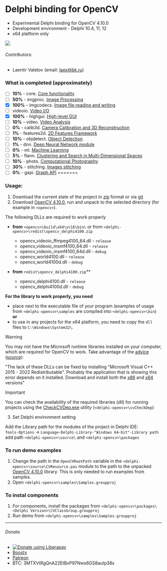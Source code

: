 # Delphi binding for OpenCV
* Experimental Delphi binding for OpenCV 4.10.0
* Development environment - Delphi 10.4, 11, 12
* x64 platform only
<img src="https://img.shields.io/liberapay/patrons/Laex.svg?logo=liberapay">

###### Contributors:
* Laentir Valetov (email: laex@bk.ru)

### What is completed (approximately)
- [ ] **10%** - core. [Core functionality](https://docs.opencv.org/4.x/d0/de1/group__core.html)
- [ ] **50%** - imgproc. [Image Processing](https://docs.opencv.org/4.x/d7/dbd/group__imgproc.html)
- [x] **100%** - imgcodecs. [Image file reading and writing](https://docs.opencv.org/4.x/d4/da8/group__imgcodecs.html)
- [ ] videoio. [Video I/O](https://docs.opencv.org/4.x/dd/de7/group__videoio.html)
- [x] **100%** - highgui. [High-level GUI](https://docs.opencv.org/4.x/d7/dfc/group__highgui.html) 
- [ ] **10%** - video. [Video Analysis](https://docs.opencv.org/4.x/d7/de9/group__video.html)
- [ ] **0%** - calib3d. [Camera Calibration and 3D Reconstruction](https://docs.opencv.org/4.x/d9/d0c/group__calib3d.html)
- [ ] **1%** - features2d. [2D Features Framework](https://docs.opencv.org/4.x/da/d9b/group__features2d.html)
- [ ] **10%** - objdetect. [Object Detection](https://docs.opencv.org/4.x/d5/d54/group__objdetect.html)
- [ ] **1%** - dnn. [Deep Neural Network module](https://docs.opencv.org/4.x/d6/d0f/group__dnn.html)
- [ ] **0%** - ml. [Machine Learning](https://docs.opencv.org/4.x/dd/ded/group__ml.html)
- [ ] **5%** - flann. [Clustering and Search in Multi-Dimensional Spaces](https://docs.opencv.org/4.x/dc/de5/group__flann.html)
- [ ] **10%** - photo. [Computational Photography](https://docs.opencv.org/4.x/d1/d0d/group__photo.html)
- [ ] **30%** - stitching. [Images stitching](https://docs.opencv.org/4.x/d1/d46/group__stitching.html)
- [ ] **0%** - gapi. [Graph API](https://docs.opencv.org/4.x/d0/d1e/gapi.html)
=======

### Usage:
1. Download the current state of the project in [zip][1] format or via [git][2]
2. Download [OpenCV 4.10.0][3], run and unpack to the selected directory \(for example in `<opencv>`).

The following DLLs are required to work properly

- **from** `<opencv>\build\x64\vc16\bin\` or from `<delphi-opencv>\redist\opencv_delphi4100.zip`
  * opencv_videoio_ffmpeg4100_64.dll - `release`
  * opencv_videoio_msmf4100_64.dll   - `release`
  * opencv_videoio_msmf4100_64d.dll  - `debug`
  * opencv_world4100.dll             - `release`
  * opencv_world4100d.dll            - `debug`

- **from** `redist\opencv_delphi4100.zip`**
  * opencv_delphi4100.dll - `release`
  * opencv_delphi4100d.dll - `debug`

**For the library to work properly, you need**
- place next to the executable file of your program (examples of usage from `<delphi-opencv>\samples` are compiled into `<delphi-opencv>\bin`)<br>
**or**
- to use in any projects for the x64 platform, you need to copy the `dll` files to `C:\Windows\System32\`.

> [!WARNING]
> You may not have the Microsoft runtime libraries installed on your computer, which are required for OpenCV to work. Take advantage of the [advice](https://answers.microsoft.com/en-us/windows/forum/all/vcruntime140dll-and-msvcp140dll-missing-in-windows/caf454d1-49f4-4d2b-b74a-c83fb7c38625) ([source](https://docs.microsoft.com/en-us/cpp/windows/latest-supported-vc-redist)):
> 
> "The lack of these DLLs can be fixed by installing "Microsoft Visual C++ 2015 - 2022 Redistributable". Probably the application that is showing this error depends on it installed. Download and install both the [x86](https://aka.ms/vs/17/release/vc_redist.x86.exe) and [x64](https://aka.ms/vs/17/release/vc_redist.x64.exe) versions"

> [!IMPORTANT]
> You can check the availability of the required libraries (dll) for running projects using the [CheckCVDep.exe][4] utility (`<delphi-opencv>\cvCheckDep`)

3. Set Delphi environment setting

Add the Library path for the modules of the project in Delphi IDE:<br>
`Tools-Options` -> `Language-Delphi-Library-"Windows 64-bit"-Library path` add path `<delphi-opencv>\source\` and `<delphi-opencv>\packages`

### To run demo examples
1. Change the path in the `OpenCVRootPath` variable in the `<delphi-opencv>\source\CVResource.pas` module to the path to the unpacked [OpenCV 4.10.0][3] library. This is only needed to run examples from samples.
2. Open `<delphi-opencv>\samples\Samples.groupproj`
### To instal components
1. For components, install the packages from `<delphi-opencv>\packages\<Delphi Version>\CVClassGroup.groupproj`
1. Run demo from `<delphi-opencv>\samples\Samples.groupproj`

---------------------------
###### Donate
* <a href="https://liberapay.com/Laex/donate"><img alt="Donate using Liberapay" src="https://liberapay.com/assets/widgets/donate.svg"></a>
* [Boosty](https://boosty.to/laex/donate)
* [Patreon](https://patreon.com/laentir?utm_medium=unknown&utm_source=join_link&utm_campaign=creatorshare_creator&utm_content=copyLink)
* BTC: 3MTXVtRgQnA22EtBxP97Nws6GS8autp38s

[1]: https://github.com/Laex/Delphi-OpenCV-Class/archive/refs/heads/main.zip
[2]: https://github.com/Laex/Delphi-OpenCV-Class.git
[3]: https://opencv.org/releases/
[4]: https://github.com/Laex/Delphi-OpenCV-Class/raw/refs/heads/main/cvCheckDep/CheckCVDep.exe
